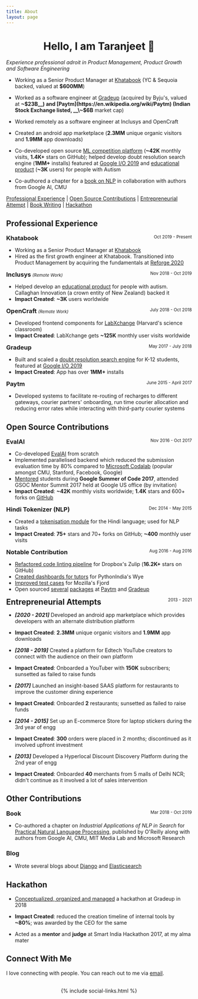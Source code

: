 ```yaml
---
title: About
layout: page
---
```


<div align="center"><h1>Hello, I am Taranjeet 👋</h1></div>

_Experience professional adroit in Product Management, Product Growth and Software Engineering_

* Working as a Senior Product Manager at [Khatabook](https://techcrunch.com/2021/08/23/indias-khatabook-raises-100-million-for-its-bookkeeping-platform-for-merchants/) (YC & Sequoia backed, valued at <strong>$600MM</strong>)

* Worked as a software engineer at [Gradeup](https://inc42.com/buzz/byjus-acquires-online-preparation-platform-gradeup-rebrands-it-as-byjus-exam-prep/) (acquired by Byju's, valued at __\~$23B__) and [Paytm](https://en.wikipedia.org/wiki/Paytm) (Indian Stock Exchange listed, __\~$6B__ market cap)

* Worked remotely as a software engineer at Inclusys and OpenCraft

* Created an android app marketplace (__2.3MM__ unique organic visitors and __1.9MM__ app downloads)

* Co-developed open source [ML competition platform](https://eval.ai/) (__~42K__ monthly visits, __1.4K+__ stars on GitHub); helped develop doubt resolution search engine (__1MM+__ installs) featured at [Google I/O 2019](https://www.asianage.com/technology/in-other-news/090519/google-io-2019-featured-two-indian-companies-for-excellent-use-of-machine-learning.html) and [educational product](https://www.talkwithmeapp.com/) (__\~3K__ users) for people with Autism

* Co-authored a chapter for a [book on NLP](https://www.amazon.in/Practical-Natural-Language-Processing-Comprehensive/dp/9385889184/) in collaboration with authors from Google AI, CMU

[Professional Experience](#professional-experience) \| [Open Source Contributions](#open-source-contributions) \| [Entrepreneurial Attempt](#entrepreneurial-attempts) \| [Book Writing](#book)  \| [Hackathon](#hackathon)


## Professional Experience

<div>
    <h3 style="text-align:left; display:inline;">
        Khatabook
    </h3>
    <span style="float:right;">
        <small>
            Oct 2019 - Present
        </small>
    </span>
</div>

* Working as a Senior Product Manager at [Khatabook](https://techcrunch.com/2021/08/23/indias-khatabook-raises-100-million-for-its-bookkeeping-platform-for-merchants/)
* Hired as the first growth engineer at Khatabook. Transitioned into Product Management by acquiring the fundamentals at [Reforge 2020](https://www.reforge.com/)

<div>
    <h3 style="text-align:left; display:inline;">
        Inclusys
    </h3>
    <small><i>(Remote Work)</i></small>
    <span style="float:right;">
        <small>
            Nov 2018 - Oct 2019
        </small>
    </span>
</div>

* Helped develop an [educational product](https://www.talkwithmeapp.com/) for people with autism. Callaghan Innovation (a crown entity of New Zealand) backed it
* __Impact Created__: __\~3K__ users worldwide

<div>
    <h3 style="text-align:left; display:inline;">
        OpenCraft
    </h3>
    <small><i>(Remote Work)</i></small>
    <span style="float:right;">
        <small>
            July 2018 - Oct 2018
        </small>
    </span>
</div>

* Developed frontend components for [LabXchange](https://www.labxchange.org/) (Harvard's science classroom)
* __Impact Created__: LabXchange gets __\~125K__ monthly user visits worldwide

<div>
    <h3 style="text-align:left; display:inline;">
        Gradeup
    </h3>
    <span style="float:right;">
        <small>
            May 2017 - July 2018
        </small>
    </span>
</div>

* Built and scaled a [doubt resolution search engine](https://www.facebook.com/watch/?v=883796972040441) for K-12 students, featured at [Google I/O 2019](https://www.asianage.com/technology/in-other-news/090519/google-io-2019-featured-two-indian-companies-for-excellent-use-of-machine-learning.html)
* __Impact Created__: App has over __1MM+__ installs

<div>
    <h3 style="text-align:left; display:inline;">
        Paytm
    </h3>
    <span style="float:right;">
        <small>
            June 2015 - April 2017
        </small>
    </span>
</div>

* Developed systems to facilitate re-routing of recharges to different gateways, courier partners' onboarding, run time courier allocation and reducing error rates while interacting with third-party courier systems


## Open Source Contributions

<div>
    <h3 style="text-align:left; display:inline;">EvalAI</h3>
    <span style="float:right;">
        <small>
            Nov 2016 - Oct 2017
        </small>
    </span>
</div>

* Co-developed [EvalAI](https://eval.ai/) from scratch
* Implemented parallelised backend which reduced the submission evaluation time by 80% compared to [Microsoft Codalab](https://www.microsoft.com/en-us/research/project/codalab/) (popular amongst CMU, Stanford, Facebook, Google)
* [Mentored](https://summerofcode.withgoogle.com/archive/2017/projects/4507838760091648) students during <strong>Google Summer of Code 2017</strong>, attended GSOC Mentor Summit 2017 held at Google US office (by invitation)
* __Impact Created__: __\~42K__ monthly visits worldwide; __1.4K__ stars and 600+ forks on [GitHub](https://github.com/Cloud-CV/EvalAI)


<div>
    <h3 style="text-align:left; display:inline;">Hindi Tokenizer (NLP)</h3>
    <span style="float:right;">
        <small>
            Dec 2014 - May 2015
        </small>
    </span>
</div>

* Created a [tokenisation module](https://github.com/taranjeet/hindi-tokenizer) for the Hindi language; used for NLP tasks
* __Impact Created__: __75+__ stars and 70+ forks on GitHub; __\~400__ monthly user visits

<div>
    <h3 style="text-align:left; display:inline;">Notable Contribution</h3>
    <span style="float:right;">
        <small>
            Aug 2016 - Aug 2016
        </small>
    </span>
</div>

* [Refactored code linting pipeline](https://github.com/zulip/zulip/commits?author=taranjeet) for Dropbox's Zulip (__16.2K+__ stars on GitHub)
* [Created dashboards for tutors](https://github.com/pythonindia/wye/commits?author=taranjeet) for PythonIndia's Wye
* [Improved test cases](https://github.com/mozilla/fjord/commits?author=taranjeet) for Mozilla's Fjord
* Open sourced [several](https://github.com/paytm/django-supermigrate/commits?author=taranjeet) [packages](https://github.com/paytm/django-paytm-oauth/commits?author=taranjeet) at [Paytm](https://github.com/paytm/dj-j-ka-bachcha-field/commits?author=taranjeet) and [Gradeup](https://github.com/gradeup/youknowwho-gui/commits?author=taranjeet)


<div>
    <h2 style="text-align:left; display:inline;" id="entrepreneurial-attempts">
        Entrepreneurial Attempts
    </h2>
    <span style="float:right;">
        <small>
            2013 - 2021
        </small>
    </span>
</div>

* ___[2020 - 2021]___ Developed an android app marketplace which provides developers with an alternate distribution platform
* __Impact Created__: <strong>2.3MM</strong> unique organic visitors and <strong>1.9MM</strong> app downloads


* ___[2018 - 2019]___ Created a platform for Edtech YouTube creators to connect with the audience on their own platform
* __Impact Created__: Onboarded a YouTuber with <strong>150K</strong> subscribers; sunsetted as failed to raise funds


* ___[2017]___ Launched an insight-based SAAS platform for restaurants to improve the customer dining experience
* __Impact Created__: Onboarded __2__ restaurants; sunsetted as failed to raise funds


* ___[2014 - 2015]___ Set up an E-commerce Store for laptop stickers during the 3rd year of engg
* __Impact Created__: __300__ orders were placed in 2 months; discontinued as it involved upfront investment


* ___[2013]___ Developed a Hyperlocal Discount Discovery Platform during the 2nd year of engg
* __Impact Created__: Onboarded __40__ merchants from 5 malls of Delhi NCR; didn't continue as it involved a lot of sales intervention

## Other Contributions

<div>
    <h3 style="text-align:left; display:inline;" id="book">
        Book
    </h3>
    <span style="float:right;">
        <small>
            Mar 2018 - Oct 2019
        </small>
    </span>
</div>

* Co-authored a chapter on _Industrial Applications of NLP in Search_ for [Practical Natural Language Processing](https://www.amazon.in/Practical-Natural-Language-Processing-Comprehensive/dp/9385889184/), published by O'Reilly along with authors from Google AI, CMU, MIT Media Lab and Microsoft Research

### Blog

* Wrote several blogs about [Django](https://allaboutdjango.com/) and [Elasticsearch](https://taranjeet.medium.com/elasticsearch-building-autocomplete-functionality-494fcf81a7cf)

## Hackathon

* [Conceptualized, organized and managed](https://medium.com/@taranjeet/experience-organizing-an-internal-hackathon-4f4a1d78e0f3) a hackathon at Gradeup in 2018
* __Impact Created__: reduced the creation timeline of internal tools by __~80%__; was awarded by the CEO for the same


* Acted as a __mentor__ and __judge__ at Smart India Hackathon 2017, at my alma mater

## Connect With Me

I love connecting with people. You can reach out to me via [email](mailto:taranjeet7114@gmail.com).

<br/>
<center>
{% include social-links.html %}
</center>
